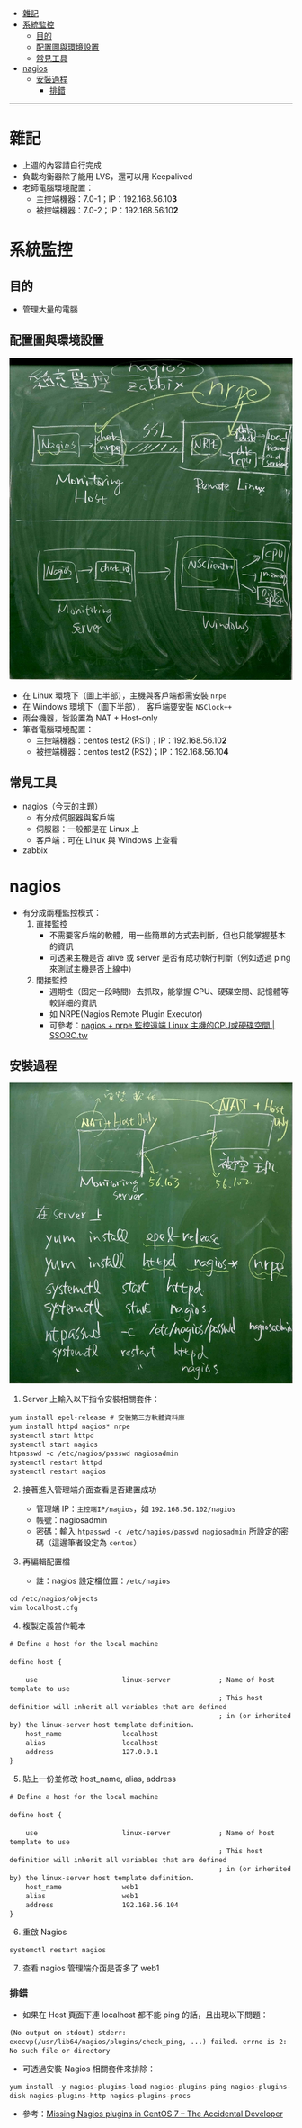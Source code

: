 - [雜記](#%E9%9B%9C%E8%A8%98)
- [系統監控](#%E7%B3%BB%E7%B5%B1%E7%9B%A3%E6%8E%A7)
  - [目的](#%E7%9B%AE%E7%9A%84)
  - [配置圖與環境設置](#%E9%85%8D%E7%BD%AE%E5%9C%96%E8%88%87%E7%92%B0%E5%A2%83%E8%A8%AD%E7%BD%AE)
  - [常見工具](#%E5%B8%B8%E8%A6%8B%E5%B7%A5%E5%85%B7)
- [nagios](#nagios)
  - [安裝過程](#%E5%AE%89%E8%A3%9D%E9%81%8E%E7%A8%8B)
    - [排錯](#%E6%8E%92%E9%8C%AF)

---

# 雜記
* 上週的內容請自行完成
* 負載均衡器除了能用 LVS，還可以用 Keepalived
* 老師電腦環境配置：
  * 主控端機器：7.0-1；IP：192.168.56.10**3**
  * 被控端機器：7.0-2；IP：192.168.56.10**2**

# 系統監控
## 目的
* 管理大量的電腦

## 配置圖與環境設置
![](media/W11_nagios_environment.jpg)
* 在 Linux 環境下（圖上半部），主機與客戶端都需安裝 `nrpe`
* 在 Windows 環境下（圖下半部）， 客戶端要安裝 `NSClock++`
* 兩台機器，皆設置為 NAT + Host-only
* 筆者電腦環境配置：
  * 主控端機器：centos test2 (RS1)；IP：192.168.56.10**2**
  * 被控端機器：centos test2 (RS2)；IP：192.168.56.10**4**

## 常見工具
* nagios（今天的主題）
  * 有分成伺服器與客戶端
  * 伺服器：一般都是在 Linux 上
  * 客戶端：可在 Linux 與 Windows 上查看
* zabbix

# nagios
* 有分成兩種監控模式：
  1. 直接監控
     * 不需要客戶端的軟體，用一些簡單的方式去判斷，但也只能掌握基本的資訊
     * 可透果主機是否 alive 或 server 是否有成功執行判斷（例如透過 ping 來測試主機是否上線中）
  2. 間接監控
     * 週期性（固定一段時間）去抓取，能掌握 CPU、硬碟空間、記憶體等較詳細的資訊
     * 如 NRPE(Nagios Remote Plugin Executor)
     * 可參考：[nagios + nrpe 監控遠端 Linux 主機的CPU或硬碟空間 | SSORC.tw](https://ssorc.tw/1122)

## 安裝過程
![](media/W11_nagios_command.jpg)

1. Server 上輸入以下指令安裝相關套件：
```
yum install epel-release # 安裝第三方軟體資料庫
yum install httpd nagios* nrpe
systemctl start httpd
systemctl start nagios
htpasswd -c /etc/nagios/passwd nagiosadmin
systemctl restart httpd
systemctl restart nagios
```

2. 接著進入管理端介面查看是否建置成功
   * 管理端 IP：`主控端IP/nagios`，如 `192.168.56.102/nagios`
   * 帳號：nagiosadmin
   * 密碼：輸入 `htpasswd -c /etc/nagios/passwd nagiosadmin` 所設定的密碼（這邊筆者設定為 `centos`）

3. 再編輯配置檔
   * 註：nagios 設定檔位置：`/etc/nagios`
```
cd /etc/nagios/objects
vim localhost.cfg
```

4. 複製定義當作範本
```
# Define a host for the local machine

define host {

    use                     linux-server            ; Name of host template to use
                                                    ; This host definition will inherit all variables that are defined
                                                    ; in (or inherited by) the linux-server host template definition.
    host_name               localhost
    alias                   localhost
    address                 127.0.0.1
}
```

5. 貼上一份並修改 host_name, alias, address
```
# Define a host for the local machine

define host {

    use                     linux-server            ; Name of host template to use
                                                    ; This host definition will inherit all variables that are defined
                                                    ; in (or inherited by) the linux-server host template definition.
    host_name               web1
    alias                   web1
    address                 192.168.56.104
}
```

6. 重啟 Nagios
```
systemctl restart nagios
```

7. 查看 nagios 管理端介面是否多了 web1

### 排錯
* 如果在 Host 頁面下連 localhost 都不能 ping 的話，且出現以下問題：
```
(No output on stdout) stderr: execvp(/usr/lib64/nagios/plugins/check_ping, ...) failed. errno is 2: No such file or directory
```
* 可透過安裝 Nagios 相關套件來排除：
```
yum install -y nagios-plugins-load nagios-plugins-ping nagios-plugins-disk nagios-plugins-http nagios-plugins-procs
```
* 參考：[Missing Nagios plugins in CentOS 7 – The Accidental Developer](https://osric.com/chris/accidental-developer/2016/12/missing-nagios-plugins-in-centos-7/)